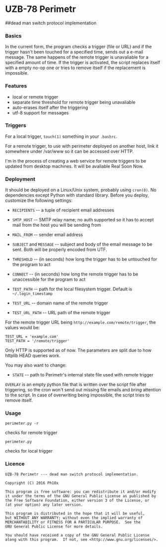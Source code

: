 # UZB-78 Perimetr 
##dead man switch protocol implementation

### Basics

In the current form, the program checks a trigger (file or URL) and if
the trigger hasn't been touched for a specified time, sends out a
e-mail message. The same happens of the remote trigger is unavaliable
for a specified amount of time. If the trigger is activated, the script
replaces itself with a empty no-op one or tries to remove itself if the
replacement is impossible.

### Features

 * local or remote trigger 
 * separate time threshold for remote trigger being unavaliable
 * auto-erases itself after the triggering
 * utf-8 support for messages

### Triggers

For a local trigger, `touch(1)` something in your `.bashrc`.

For a remote trigger, to use with perimeter deployed on another host,
link it somewhere under /var/www so it can be accessed over HTTP.

I'm in the process of creating a web service for remote triggers to be
updated from desktop machines. It will be avaliable Real Soon Now.

### Deployment 

It should be deployed on a Linux/Unix system, probably using
`cron(8)`. No dependencies except Python with standard library.
Before you deploy, customize the following settings:

 * `RECIPIENTS` -- a tuple of recipient email addresses

 * `SMTP_HOST` -- SMTP relay name; no auth supported so it has to accept
                  mail from the host you will be sending from

 * `MAIL_FROM` -- sender email address

 * `SUBJECT` and `MESSAGE` -- subject and body of the email message to be
                              sent. Both will be properly encoded from UTF.

 * `THRESHOLD` -- (in seconds) how long the trigger has to be untouched
                  for the program to act

 * `CONNECT` -- (in seconds) how long the remote trigger has to be
                unaccessible for the program to act

 * `TEST_PATH` -- path for the local filesystem trigger. Default is `~/.login_timestamp`

 * `TEST_URL` -- domain name of the remote trigger

 * `TEST_URL_PATH` -- URL path of the remote trigger

For the remote trigger URL being `http://example.com/remote/trigger`,
the values would be:

```
TEST_URL = 'example.com'
TEST_PATH = '/remote/trigger'
```

Only HTTP is supported as of now. The parameters are split due to how
httplib HEAD queries work.

You may also want to change:

 * `STATE` -- path to Perimetr's internal state file used with remote trigger

`OVERLAY` is an empty python file that is written over the script file after 
triggering, so the cron won't send out missing file emails and bring attention
to the script. In case of overwriting being impossible, the script tries to 
remove itself.

### Usage

`perimeter.py -r`

checks for remote trigger

`perimeter.py`

checks for local trigger

### Licence

    UZB-78 Perimetr --- dead man switch protocol implementation.

    Copyright (C) 2016 Ph10x

    This program is free software: you can redistribute it and/or modify
    it under the terms of the GNU General Public License as published by
    the Free Software Foundation, either version 3 of the License, or
    (at your option) any later version.

    This program is distributed in the hope that it will be useful,
    but WITHOUT ANY WARRANTY; without even the implied warranty of
    MERCHANTABILITY or FITNESS FOR A PARTICULAR PURPOSE.  See the
    GNU General Public License for more details.

    You should have received a copy of the GNU General Public License
    along with this program.  If not, see <http://www.gnu.org/licenses/>.
